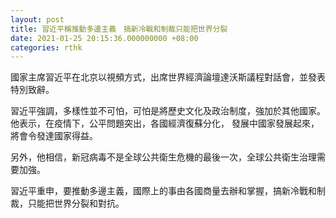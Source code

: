 ```yaml
---
layout: post
title: 習近平稱推動多邊主義　搞新冷戰和制裁只能把世界分裂
date: 2021-01-25 20:15:36.000000000 +08:00
categories: rthk
---
```


國家主席習近平在北京以視頻方式，出席世界經濟論壇達沃斯議程對話會，並發表特別致辭。

習近平強調，多樣性並不可怕，可怕是將歷史文化及政治制度，強加於其他國家。他表示，在疫情下，公平問題突出，各國經濟復蘇分化， 發展中國家發展起來，將會令發達國家得益。

另外，他相信，新冠病毒不是全球公共衛生危機的最後一次，全球公共衛生治理需要加強。

習近平重申，要推動多邊主義，國際上的事由各國商量去辦和掌握，搞新冷戰和制裁，只能把世界分裂和對抗。
